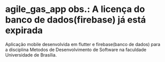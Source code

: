 # agile_gas_app obs.: A licença do banco de dados(firebase) já está expirada

Aplicação mobile desenvolvida em flutter e firebase(banco de dados) para a disciplina Metodos de Desenvolvimento de Software na faculdade Universidade de Brasília.
